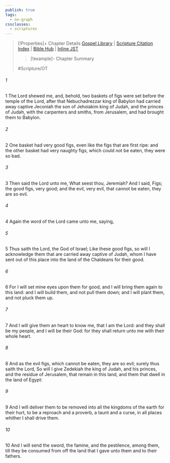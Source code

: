 ```yaml
---
publish: true
tags:
  - no-graph
cssclasses:
  - scriptures
---
```

>[!Properties]+ Chapter Details
>[Gospel Library](https://churchofjesuschrist.org/study/scriptures/ot/jer/24?lang=eng)    |    [Scripture Citation Index](https://scriptures.byu.edu/#07c18::c07c18)    |    [Bible Hub](https://biblehub.com/jeremiah/24.htm)    |    [Inline JST](https://scripturetoolbox.com/html/ic/Jeremiah/24.html)
>>[!example]- Chapter Summary
>> 
> 
>
>#Scripture/OT
###### 1
1 The Lord shewed me, and, behold, two baskets of figs were set before the temple of the Lord, after that Nebuchadrezzar king of Babylon had carried away captive Jeconiah the son of Jehoiakim king of Judah, and the princes of Judah, with the carpenters and smiths, from Jerusalem, and had brought them to Babylon.
###### 2
2 One basket had very good figs, even like the figs that are first ripe: and the other basket had very naughty figs, which could not be eaten, they were so bad.
###### 3
3 Then said the Lord unto me, What seest thou, Jeremiah? And I said, Figs; the good figs, very good; and the evil, very evil, that cannot be eaten, they are so evil.
###### 4
4 Again the word of the Lord came unto me, saying,
###### 5
5 Thus saith the Lord, the God of Israel; Like these good figs, so will I acknowledge them that are carried away captive of Judah, whom I have sent out of this place into the land of the Chaldeans for their good.
###### 6
6 For I will set mine eyes upon them for good, and I will bring them again to this land: and I will build them, and not pull them down; and I will plant them, and not pluck them up.
###### 7
7 And I will give them an heart to know me, that I am the Lord: and they shall be my people, and I will be their God: for they shall return unto me with their whole heart.
###### 8
8 And as the evil figs, which cannot be eaten, they are so evil; surely thus saith the Lord, So will I give Zedekiah the king of Judah, and his princes, and the residue of Jerusalem, that remain in this land, and them that dwell in the land of Egypt:
###### 9
9 And I will deliver them to be removed into all the kingdoms of the earth for their hurt, to be a reproach and a proverb, a taunt and a curse, in all places whither I shall drive them.
###### 10
10 And I will send the sword, the famine, and the pestilence, among them, till they be consumed from off the land that I gave unto them and to their fathers.
